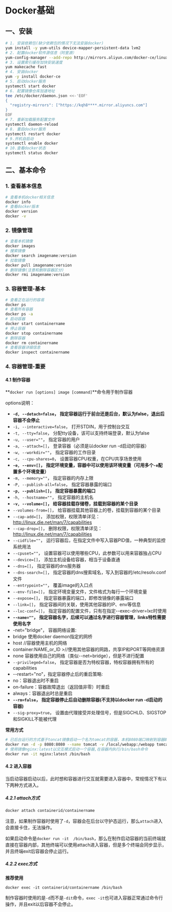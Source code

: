 # Docker基础

## 一、安装

```bash
# 1. 安装依赖包(缺少依赖包的情况下无法安装docker)
yum install -y yum-utils device-mapper-persistent-data lvm2
# 2. 配置docker软件源信息（阿里源）
yum-config-manager --add-repo http://mirrors.aliyun.com/docker-ce/linux/centos/docker-ce.repo
# 3. 设置索引缓存加快安装速度
yum makecache fast
# 4. 安装docker
yum -y install docker-ce
# 5. 启动docker服务
systemctl start docker
# 6. 配置镜像仓库加速地址
tee /etc/docker/daemon.json <<-'EOF'
{
  "registry-mirrors": ["https://kqh8****.mirror.aliyuncs.com"]
}
EOF
# 7. 重新加载服务配置文件
systemctl daemon-reload
# 8. 重启docker服务
systemctl restart docker
# 9.开机自启动
systemctl enable docker
# 10.查看docker状态
systemctl status docker
```

## 二、基本命令

### 1. 查看基本信息

```bash
# 查看本机docker相关信息
docker info
# 查看docker版本
docker version
docker -v
```

### 2. 镜像管理

```bash
# 查看本机镜像
docker images
# 搜索镜像
docker search imagename:version
# 拉取镜像
docker pull imagename:version
# 删除镜像(注意和删除容器区分)
docker rmi imagename:version
```

### 3. 容器管理-基本

```bash
# 查看正在运行的容易
docker ps
# 查看所有容器
docker ps -a
# 启动容器
docker start containername
# 停止容器
docker stop containername
# 删除容器
docker rm containername
# 查看容器详细信息
docker inspect containername
```

### 4. 容器管理-重要

#### 4.1 制作容器

**`docker run [options] image [command]`**命令用于制作容器

options说明：

- **`-d, --detach=false`， 指定容器运行于前台还是后台，默认为false，退出后容器不会停止**
- `-i, --interactive=false`， 打开STDIN，用于控制台交互
- `-t, --tty=false`， 分配tty设备，该可以支持终端登录，默认为false
- `-u, --user=""`， 指定容器的用户
- `-a, --attach=[]`， 登录容器（必须是以docker run -d启动的容器）
- `-w, --workdir=""`， 指定容器的工作目录
- `-c, --cpu-shares=0`， 设置容器CPU权重，在CPU共享场景使用
- **`-e, --env=[]`， 指定环境变量，容器中可以使用该环境变量（可用多个`-e`配置多个环境变量）**
- `-m, --memory=""`， 指定容器的内存上限
- `-P, --publish-all=false`， 指定容器暴露的端口
- **`-p, --publish=[]`， 指定容器暴露的端口**
- `-h, --hostname=""`， 指定容器的主机名
- **`-v, --volume=[]`， 给容器挂载存储卷，挂载到容器的某个目录**
- `--volumes-from=[]`， 给容器挂载其他容器上的卷，挂载到容器的某个目录
- `--cap-add=[]`， 添加权限，权限清单详见：http://linux.die.net/man/7/capabilities
- `--cap-drop=[]`， 删除权限，权限清单详见：http://linux.die.net/man/7/capabilities
- `--cidfile=""`， 运行容器后，在指定文件中写入容器PID值，一种典型的监控系统用法
- `--cpuset=""`， 设置容器可以使用哪些CPU，此参数可以用来容器独占CPU
- `--device=[]`， 添加主机设备给容器，相当于设备直通
- `--dns=[]`， 指定容器的dns服务器
- `--dns-search=[]`， 指定容器的dns搜索域名，写入到容器的/etc/resolv.conf文件
- `--entrypoint=""`， 覆盖image的入口点
- `--env-file=[]`， 指定环境变量文件，文件格式为每行一个环境变量
- `--expose=[]`， 指定容器暴露的端口，即修改镜像的暴露端口
- `--link=[]`， 指定容器间的关联，使用其他容器的IP、env等信息
- `--lxc-conf=[]`， 指定容器的配置文件，只有在指定--exec-driver=lxc时使用
- **`--name=""`， 指定容器名字，后续可以通过名字进行容器管理，links特性需要使用名字**
-  -net="bridge"， 容器网络设置:
  - bridge 使用docker daemon指定的网桥
  - host //容器使用主机的网络
  - container:NAME_or_ID >//使用其他容器的网路，共享IP和PORT等网络资源
  - none 容器使用自己的网络（类似--net=bridge），但是不进行配置
- `--privileged=false`， 指定容器是否为特权容器，特权容器拥有所有的capabilities
-  --restart="no"，指定容器停止后的重启策略:
  - no：容器退出时不重启
  - on-failure：容器故障退出（返回值非零）时重启
  - always：容器退出时总是重启
- **`--rm=false`， 指定容器停止后自动删除容器(不支持以docker run -d启动的容器)**
- `--sig-proxy=true`， 设置由代理接受并处理信号，但是SIGCHLD、SIGSTOP和SIGKILL不能被代理

**常用方式**

```bash
# 已后台运行的方式基于toncat镜像启动一个名为tomcat的容器，本机8080端口映射到容器8080，本机/local/webapp文件夹挂载到容器的webapp文件夹（用于部署项目）
docker run -d -p 8080:8080 --name tomcat -v /local/webapp:/webapp tomcat:latest
# 使用镜像nginx:latest以交互模式启动一个容器,在容器内执行/bin/bash命令
docker run -it nginx:latest /bin/bash
```

#### 4.2 进入容器

当启动容器启动以后，此时想和容器进行交互就需要进入容器中，常规情况下有以下两种方式进入。

##### 4.2.1 attach方式

```bash
docker attach containerid/containername
```

注意，如果制作容器时使用了`-d`，容器会在后台以守护态运行，那么`attach`进入会直接卡住，无法操作。

如果启动命令是`docker run -it  /bin/bash`，那么在制作启动容器的当前终端就直接在容器内部，其他终端可以使用attach进入容器，但是多个终端会同步显示，并且终端exit后容器会停止运行。

##### 4.2.2 exec方式

**推荐使用**

```
docker exec -it containerid/containername /bin/bash
```

制作容器时使用的是`-d`而不是`-dit`命令，`exec -it`也可进入容器正常通过命令行操作，并且exit以后容器不会停止。



